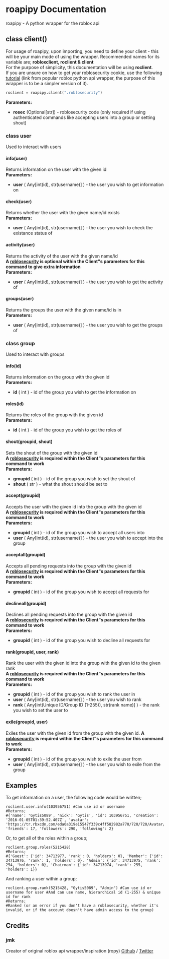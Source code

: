 # roapipy Documentation
roapipy - A python wrapper for the roblox api
## class client()
For usage of roapipy, upon importing, you need to define your client - this will be your main mode of using the wrapper. Recommended names for its variable are; **robloxclient, roclient & client**<br>
For the purpose of simplicity, this documentation will be using **roclient**.<br>
If you are unsure on how to get your roblosecurity cookie, use the following [tutorial](https://ro.py.jmk.gg/dev/roblosecurity/) (link from popular roblox python api wrapper, the purpose of this wrapper is to be a simpler version of it).
```py
roclient = roapipy.client(".roblosecurity")
```
**Parameters:**
*  **rosec** (Optional[str]) - roblosecurity code (only required if using authenticated commands like accepting users into a group or setting shout)
### class user
Used to interact with users
#### info(user)
Returns information on the user with the given id<br>
**Parameters:**
*  **user** ( Any[int(id), str(username)] ) - the user you wish to get information on
#### check(user)
Returns whether the user with the given name/id exists<br>
**Parameters:**
*  **user** ( Any[int(id), str(username)] ) - the user you wish to check the existance status of
#### activity(user)
Returns the activity of the user with the given name/id<br>
**A [roblosecurity](https://ro.py.jmk.gg/dev/roblosecurity/) is __optional__ within the Client"s parameters for this command to give extra information**<br>
**Parameters:**
*  **user** ( Any[int(id), str(username)] ) - the user you wish to get the activity of
#### groups(user)
Returns the groups the user with the given name/id is in<br>
**Parameters:**
*  **user** ( Any[int(id), str(username)] ) - the user you wish to get the groups of
### class group
Used to interact with groups
#### info(id)
Returns information on the group with the given id<br>
**Parameters:**
*  **id** ( int ) - id of the group you wish to get the information on
#### roles(id)
Returns the roles of the group with the given id<br>
**Parameters:**
*  **id** ( int ) - id of the group you wish to get the roles of
#### shout(groupid, shout)
Sets the shout of the group with the given id<br>
**A [roblosecurity](https://ro.py.jmk.gg/dev/roblosecurity/) is required within the Client"s parameters for this command to work**<br>
**Parameters:**
* **groupid** ( int ) - id of the group you wish to set the shout of
* **shout** ( str ) - what the shout should be set to
#### accept(groupid)
Accepts the user with the given id into the group with the given id<br>
**A [roblosecurity](https://ro.py.jmk.gg/dev/roblosecurity/) is required within the Client"s parameters for this command to work**<br>
**Parameters:**
* **groupid** ( int ) - id of the group you wish to accept all users into
* **user** ( Any[int(id), str(username)] ) - the user you wish to accept into the group
#### acceptall(groupid)
Accepts all pending requests into the group with the given id<br>
**A [roblosecurity](https://ro.py.jmk.gg/dev/roblosecurity/) is required within the Client"s parameters for this command to work**<br>
**Parameters:**
* **groupid** ( int ) - id of the group you wish to accept all requests for
#### declineall(groupid)
Declines all pending requests into the group with the given id<br>
**A [roblosecurity](https://ro.py.jmk.gg/dev/roblosecurity/) is required within the Client"s parameters for this command to work**<br>
**Parameters:**
* **groupid** ( int ) - id of the group you wish to decline all requests for
#### rank(groupid, user, rank)
Rank the user with the given id into the group with the given id to the given rank<br>
**A [roblosecurity](https://ro.py.jmk.gg/dev/roblosecurity/) is required within the Client"s parameters for this command to work**<br>
**Parameters:**
* **groupid** ( int ) - id of the group you wish to rank the user in
* **user** ( Any[int(id), str(username)] ) - the user you wish to rank
* **rank** ( Any[int(Unique ID/Group ID (1-255)), str(rank name)] ) - the rank you wish to set the user to
#### exile(groupid, user)
Exiles the user with the given id from the group with the given id.
**A [roblosecurity](https://ro.py.jmk.gg/dev/roblosecurity/) is required within the Client"s parameters for this command to work**<br>
**Parameters:**
* **groupid** ( int ) - id of the group you wish to exile the user from
* **user** ( Any[int(id), str(username)] ) - the user you wish to exile from the group
## Examples
To get information on a user, the following code would be written;
```
roclient.user.info(103956751) #Can use id or username
#Returns;
#{'name': 'Gytis5089', 'nick': 'Gytis', 'id': 103956751, 'creation': '2016-01-05T01:39:52.407Z', 'avatar': 'https://tr.rbxcdn.com/eda0a319e15547f339c4ff582982a770/720/720/Avatar/Png', 'friends': 17, 'followers': 290, 'following': 2}
```
Or, to get all of the roles within a group;
```
roclient.group.roles(5215428)
#Returns;
#{'Guest': {'id': 34713977, 'rank': 0, 'holders': 0}, 'Member': {'id': 34713976, 'rank': 1, 'holders': 0}, 'Admin': {'id': 34713975, 'rank': 254, 'holders': 0}, 'Chairman': {'id': 34713974, 'rank': 255, 'holders': 1}}
```
And ranking a user within a group;
```
roclient.group.rank(5215428, "Gytis5089", "Admin") #Can use id or username for user #And can use name, hierarchical id (1-255) & unique id for rank
#Returns;
#Ranked (or an error if you don't have a roblosecurity, whether it's invalid, or if the account doesn't have admin access to the group)
```
## Credits
### jmk
Creator of original roblox api wrapper/inspiration (ropy)
[Github](https://github.com/jmkd3v) / [Twitter](https://twitter.com/jmkdev)